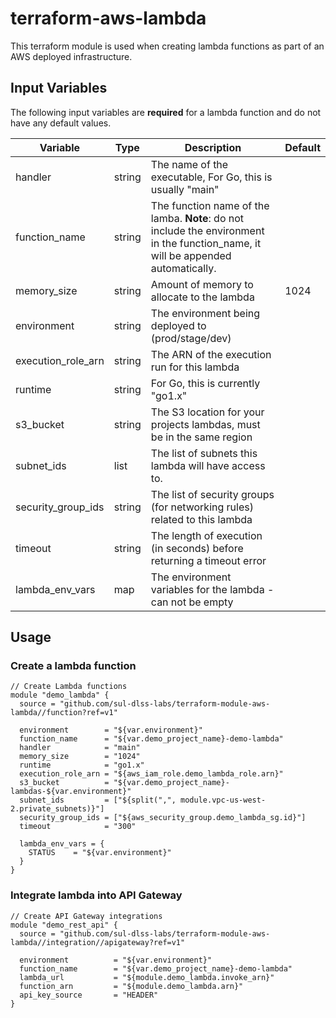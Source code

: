 # terraform-aws-lambda

This terraform module is used when creating lambda functions as part of an AWS deployed infrastructure.

## Input Variables

The following input variables are **required** for a lambda function and do not have any default values.

| Variable | Type | Description | Default |
| -------- | ---- | ----------- | ------- |
| handler | string | The name of the executable, For Go, this is usually "main" ||
| function_name | string | The function name of the lamba. **Note**: do not include the environment in the function_name, it will be appended automatically. ||
| memory_size | string | Amount of memory to allocate to the lambda | 1024 |
| environment | string | The environment being deployed to (prod/stage/dev) ||
| execution_role_arn | string | The ARN of the execution run for this lambda||
| runtime | string | For Go, this is currently "go1.x" ||
| s3_bucket | string | The S3 location for your projects lambdas, must be in the same region ||
| subnet_ids | list | The list of subnets this lambda will have access to. |
| security_group_ids | string | The list of security groups (for networking rules) related to this lambda |
| timeout | string | The length of execution (in seconds) before returning a timeout error ||
| lambda_env_vars | map | The environment variables for the lambda - can not be empty ||

## Usage

### Create a lambda function

```
// Create Lambda functions
module "demo_lambda" {
  source = "github.com/sul-dlss-labs/terraform-module-aws-lambda//function?ref=v1"

  environment        = "${var.environment}"
  function_name      = "${var.demo_project_name}-demo-lambda"
  handler            = "main"
  memory_size        = "1024"
  runtime            = "go1.x"
  execution_role_arn = "${aws_iam_role.demo_lambda_role.arn}"
  s3_bucket          = "${var.demo_project_name}-lambdas-${var.environment}"
  subnet_ids         = ["${split(",", module.vpc-us-west-2.private_subnets)}"]
  security_group_ids = ["${aws_security_group.demo_lambda_sg.id}"]
  timeout            = "300"

  lambda_env_vars = {
    STATUS    = "${var.environment}"
  }
}
```

### Integrate lambda into API Gateway

```
// Create API Gateway integrations
module "demo_rest_api" {
  source = "github.com/sul-dlss-labs/terraform-module-aws-lambda//integration//apigateway?ref=v1"

  environment          = "${var.environment}"
  function_name        = "${var.demo_project_name}-demo-lambda"
  lambda_url           = "${module.demo_lambda.invoke_arn}"
  function_arn         = "${module.demo_lambda.arn}"
  api_key_source       = "HEADER"
}
```